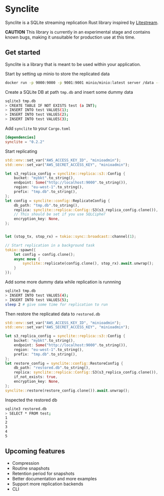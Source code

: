 # Synclite

Synclite is a SQLite streaming replication Rust library inspired by [Litestream](https://github.com/benbjohnson/litestream).

**CAUTION** This library is currently in an experimental stage and contains known bugs, making it unsuitable for production use at this time.

## Get started

Synclite is a library that is meant to be used within your application.

Start by setting up minio to store the replicated data

```sh
docker run -p 9000:9000 -p 9001:9001 minio/minio:latest server /data --console-address ":9001"
```

Create a SQLite DB at path `tmp.db` and insert some dummy data

```sh
sqlite3 tmp.db
> CREATE TABLE IF NOT EXISTS test (a INT);
> INSERT INTO test VALUES(1);
> INSERT INTO test VALUES(2);
> INSERT INTO test VALUES(3);
```

Add `synclite` to your `Cargo.toml`
```toml
[dependencies]
synclite = "0.2.2"
```

Start replicating

```rust
std::env::set_var("AWS_ACCESS_KEY_ID", "minioadmin");
std::env::set_var("AWS_SECRET_ACCESS_KEY", "minioadmin");

let s3_replica_config = synclite::replica::s3::Config {
    bucket: "mybkt".to_string(),
    endpoint: Some("http://localhost:9000".to_string()),
    region: "eu-west-1".to_string(),
    prefix: "tmp.db".to_string(),
};
let config = synclite::config::ReplicateConfig {
    db_path: "tmp.db".to_string(),
    replica: synclite::replica::Config::S3(s3_replica_config.clone()),
    // This should be set if you use SQLCipher
    encryption_key: None,
};


let (stop_tx, stop_rx) = tokio::sync::broadcast::channel(1);

// Start replication in a background task
tokio::spawn({
    let config = config.clone();
    async move {
        synclite::replicate(config.clone(), stop_rx).await.unwrap();
    }
});
```

Add some more dummy data while replication is runnning
```sh
sqlite3 tmp.db
> INSERT INTO test VALUES(4);
> INSERT INTO test VALUES(5);
sleep 2 # give some time for replication to run
```

Then restore the replicated data to `restored.db`

```rust
std::env::set_var("AWS_ACCESS_KEY_ID", "minioadmin");
std::env::set_var("AWS_SECRET_ACCESS_KEY", "minioadmin");

let s3_replica_config = synclite::replica::s3::Config {
    bucket: "mybkt".to_string(),
    endpoint: Some("http://localhost:9000".to_string()),
    region: "eu-west-1".to_string(),
    prefix: "tmp.db".to_string(),
};
let restore_config = synclite::config::RestoreConfig {
    db_path: "restored.db".to_string(),
    replica: synclite::replica::Config::S3(s3_replica_config.clone()),
    if_not_exists: true,
    encryption_key: None,
};
synclite::restore(restore_config.clone()).await.unwrap();
```

Inspected the restored db
```sh
sqlite3 restored.db
> SELECT * FROM test;
1
2
3
4
5
```


## Upcoming features
- Compression
- Routine snapshots
- Retention period for snapshots
- Better documentation and more examples
- Support more replication backends
- CLI
